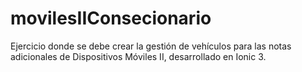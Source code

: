 # movilesIIConsecionario
Ejercicio donde se debe crear la gestión de vehículos para las notas adicionales de Dispositivos Móviles II, desarrollado en Ionic 3.
